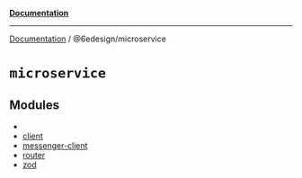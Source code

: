 [**Documentation**](../../README.md)

***

[Documentation](../../README.md) / @6edesign/microservice

# `microservice`

## Modules

- [](README.md)
- [client](client/README.md)
- [messenger-client](messenger-client/README.md)
- [router](router/README.md)
- [zod](zod/README.md)

